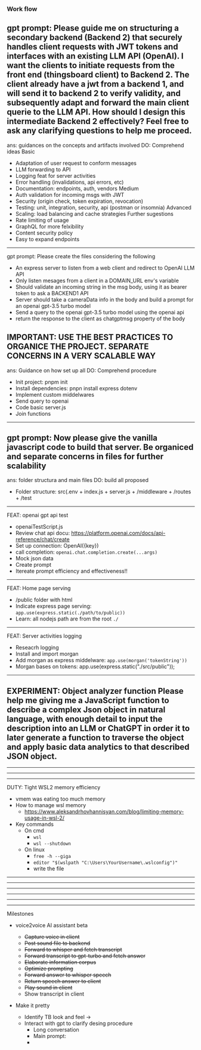 ### Work flow

gpt prompt:
Please guide me on structuring a secondary backend (Backend 2) that securely handles client requests with JWT tokens and interfaces with an existing LLM API (OpenAI). I want the clients to initiate requests from the front end (thingsboard client) to Backend 2. The client already have a jwt from a backend 1, and will send it to backend 2 to verify validity, and subsequently adapt and forward the main client querie to the LLM API. How should I design this intermediate Backend 2 effectively? Feel free to ask any clarifying questions to help me proceed.
---
ans: guidances on the concepts and artifacts involved
DO: Comprehend ideas
Basic
+ Adaptation of user request to conform messages
+ LLM forwarding to API
+ Logging feat for server activities
+ Error handling (invalidations, api errors, etc)
+ Documentation: endpoints, auth, vendors
Medium
+ Auth validation for incoming msgs with JWT
+ Security (origin check, token expiration, revocation)
+ Testing: unit, integration, security, api (postman or insomnia)
Advanced
+ Scaling: load balancing and cache strategies
Further sugestions
+ Rate limiting of usage
+ GraphQL for more felxibility
+ Content security policy
+ Easy to expand endpoints
---
gpt prompt:
Please create the files considering the following

- An express server to listen from a web client and redirect to OpenAI LLM API
- Only listen mesages from a client in a DOMAIN_URL env's variable
- Should validate an incoming string in the msg body, using it as bearer token to ask a BACKEND1 API
- Server should take a cameraData info in the body and build a prompt for an openai gpt-3.5 turbo model
- Send a query to the openai gpt-3.5 turbo model using the openai api
- return the response to the client as chatgptmsg property of the body

IMPORTANT: USE THE BEST PRACTICES TO ORGANICE THE PROJECT. SEPARATE CONCERNS IN A VERY SCALABLE WAY
---
ans: Guidance on how set up all
DO: Comprehend procedure
+ Init project: pnpm init
+ Install dependencies: pnpn install express dotenv
+ Implement custom middelwares
+ Send query to openai
+ Code basic server.js
+ Join functions
---
gpt prompt:
Now please give the vanilla javascript code to build that server. Be organiced and separate concerns in files for further scalability
---
ans: folder structura and main files
DO: build all proposed
+ Folder structure: src(.env + index.js + server.js + /middleware + /routes + /test
---
FEAT: openai gpt api test
+ openaiTestScript.js
+ Review chat api docu: https://platform.openai.com/docs/api-reference/chat/create
+ Set up connection: OpenAI({key})
+ call completion: `openai.chat.completion.create(...args)`
+ Mock json data
+ Create prompt
+ Itereate prompt efficiency and effectiveness!!
---
FEAT: Home page serving
+ /public folder with html
+ Indicate express page serving: `app.use(express.static(./path/to/public))`
+ Learn: all nodejs path are from the root `./`
---
FEAT: Server activities logging
+ Reseacrh logging
+ Install and import morgan
+ Add morgan as express middelware: `app.use(morgan('tokenString'))`
+ Morgan bases on tokens: app.use(express.static("./src/public"));
---
EXPERIMENT: Object analyzer function
Please help me giving me a JavaScript function to describe a complex Json object in natural language, with enough detail to input the description into an LLM or ChatGPT in order it to later generate a function to traverse the object and apply basic data analytics to that described JSON object.
---
---
---
---
DUTY: Tight WSL2 memory efficiency
+ vmem was eating too much memory
+ How to manage wsl memory
    + https://www.aleksandrhovhannisyan.com/blog/limiting-memory-usage-in-wsl-2/
+ Key commands
    + On cmd
        + `wsl`
        + `wsl --shutdown`
    + On linux
        + `free -h --giga`
        + `editor "$(wslpath "C:\Users\YourUsername\.wslconfig")"`
        + write the file
---
---
---
---
---

---
Milestones
+ voice2voice AI assistant beta
    + ~~Capture voice in client~~
    + ~~Post sound file to backend~~
    + ~~Forward to whisper and fetch transcript~~
    + ~~Forward transcript to gpt-turbo and fetch answer~~
    + ~~Elaborate information corpus~~
    + ~~Optimize prompting~~
    + ~~Forward answer to whisper speech~~
    + ~~Return speech answer to client~~
    + ~~Play sound in client~~
    + Show transcript in client

+ Make it pretty
    + Identify TB look and feel -> 
    + Interact with gpt to clarify desing procedure
        + Long conversation
        + Main prompt: 
        + 